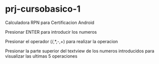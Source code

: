 # prj-cursobasico-1
Calculadora RPN para Certificacion Android

Presionar ENTER para introducir los numeros

Presionar el operador (/,*,-,+) para realizar la operacion

Presionar la parte superior del textview de los numeros introducidos para visualizar las ultimas 5 operaciones

